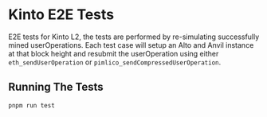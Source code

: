 # Kinto E2E Tests

E2E tests for Kinto L2, the tests are performed by re-simulating successfully mined userOperations. Each test case will setup an Alto and Anvil instance at that block height and resubmit the userOperation using either `eth_sendUserOperation` or `pimlico_sendCompressedUserOperation`.

## Running The Tests

```
pnpm run test
```
